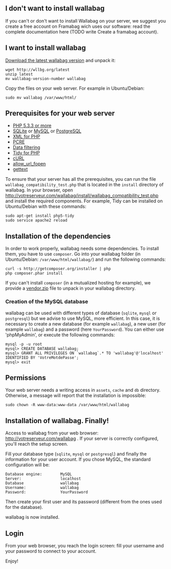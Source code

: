 ## I don't want to install wallabag
If you can't or don't want to install Wallabag on your server, we suggest you create a free account on Framabag wich uses our software: read the complete documentation here (TODO write Create a framabag account).

## I want to install wallabag
 
[Download the latest wallabag version](http://www.wallabag.org/download) and unpack it:

    wget http://wllbg.org/latest
    unzip latest
    mv wallabag-version-number wallabag

Copy the files on your web server. For example in Ubuntu/Debian:

    sudo mv wallabag /var/www/html/
	
## Prerequisites for your web server
* [PHP 5.3.3 or more](http://php.net/manual/en/install.php)
* [SQLite](http://php.net/manual/en/book.sqlite.php) or [MySQL](http://php.net/manual/fr/book.mysql.php) or [PostgreSQL](http://php.net/manual/en/book.pgsql.php)
* [XML for PHP](http://php.net/xml)
* [PCRE](http://php.net/pcre)
* [Data filtering](http://php.net/manual/book.filter.php)
* [Tidy for PHP](http://php.net/tidy)
* [cURL](http://php.net/curl)
* [allow_url_fopen](http://www.php.net/manual/en/filesystem.configuration.php#ini.allow-url-fopen)
* [gettext](http://php.net/manual/en/book.gettext.php)

To ensure that your server has all the prerequisites, you can run the file `wallabag_compatibility_test.php` that is located in the `install` directory of wallabag. In your browser, open http://votreserveur.com/wallabag/install/wallabag_compatibility_test.php and install the required components. For example, Tidy can be installed on Ubuntu/Debian with these commands:

    sudo apt-get install php5-tidy
    sudo service apache2 reload

## Installation of the dependencies 
In order to work properly, wallabag needs some dependencies. To install them, you have to use `composer`. Go into your wallabag folder (in Ubuntu/Debian: <code>/var/www/html/wallabag/</code>) and run the following commands:

    curl -s http://getcomposer.org/installer | php
    php composer.phar install

If you can't install `composer` (in a mutualized hosting for example), we provide a [vendor.zip](http://wllbg.org/vendor) file to unpack in your wallabag directory. 

### Creation of the MySQL database
wallabag can be used with different types of database (`sqlite`, `mysql` or `postgresql`) but we advise to use MySQL, more efficient. In this case, it is necessary to create a new database (for example `wallabag`), a new user (for example `wallabag`) and a password (here `YourPassword`). You can either use 'phpMyAdmin', or execute the following commands:

    mysql -p -u root
    mysql> CREATE DATABASE wallabag;
    mysql> GRANT ALL PRIVILEGES ON `wallabag`.* TO 'wallabag'@'localhost' IDENTIFIED BY 'VotreMotdePasse';
    mysql> exit

## Permissions
Your web server needs a writing access in `assets`, `cache` and `db` directory. Otherwise, a message will report that the installation is impossible:

    sudo chown -R www-data:www-data /var/www/html/wallabag

## Installation of wallabag. Finally!
Access to wallabag from your web browser: http://votreserveur.com/wallabag . If your server is correctly configured, you'll reach the setup screen.  

Fill your database type (`sqlite`, `mysql` or `postgresql`) and finally the information for your user account. If you chose MySQL, the standard configuration will be:

    Database engine:		MySQL
    Server:					localhost
    Database				wallabag
    Username:				wallabag
    Password:				YourPassword

Then create your first user and its password (different from the ones used for the database).

wallabag is now installed. 

## Login 

From your web browser, you reach the login screen: fill your username and your password to connect to your account.

Enjoy!
